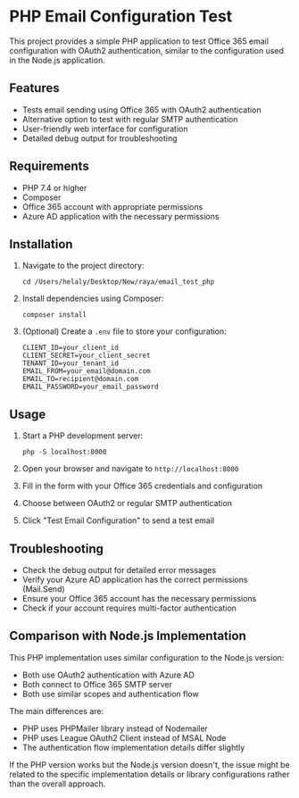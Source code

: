 # PHP Email Configuration Test

This project provides a simple PHP application to test Office 365 email configuration with OAuth2 authentication, similar to the configuration used in the Node.js application.

## Features

- Tests email sending using Office 365 with OAuth2 authentication
- Alternative option to test with regular SMTP authentication
- User-friendly web interface for configuration
- Detailed debug output for troubleshooting

## Requirements

- PHP 7.4 or higher
- Composer
- Office 365 account with appropriate permissions
- Azure AD application with the necessary permissions

## Installation

1. Navigate to the project directory:
   ```
   cd /Users/helaly/Desktop/New/raya/email_test_php
   ```

2. Install dependencies using Composer:
   ```
   composer install
   ```

3. (Optional) Create a `.env` file to store your configuration:
   ```
   CLIENT_ID=your_client_id
   CLIENT_SECRET=your_client_secret
   TENANT_ID=your_tenant_id
   EMAIL_FROM=your_email@domain.com
   EMAIL_TO=recipient@domain.com
   EMAIL_PASSWORD=your_email_password
   ```

## Usage

1. Start a PHP development server:
   ```
   php -S localhost:8000
   ```

2. Open your browser and navigate to `http://localhost:8000`

3. Fill in the form with your Office 365 credentials and configuration

4. Choose between OAuth2 or regular SMTP authentication

5. Click "Test Email Configuration" to send a test email

## Troubleshooting

- Check the debug output for detailed error messages
- Verify your Azure AD application has the correct permissions (Mail.Send)
- Ensure your Office 365 account has the necessary permissions
- Check if your account requires multi-factor authentication

## Comparison with Node.js Implementation

This PHP implementation uses similar configuration to the Node.js version:

- Both use OAuth2 authentication with Azure AD
- Both connect to Office 365 SMTP server
- Both use similar scopes and authentication flow

The main differences are:

- PHP uses PHPMailer library instead of Nodemailer
- PHP uses League OAuth2 Client instead of MSAL Node
- The authentication flow implementation details differ slightly

If the PHP version works but the Node.js version doesn't, the issue might be related to the specific implementation details or library configurations rather than the overall approach.